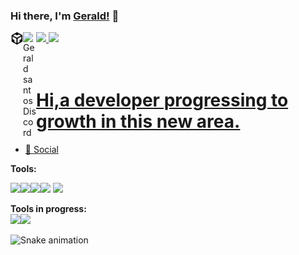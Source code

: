 ### Hi there, I'm [Gerald!](https://anuraghazra.github.io) 👋

<a href="https://codesandbox.io/u/Gerald-0">
  <img align="left" alt="Gerald Santos | CodeSandbox" width="20px" src="https://raw.githubusercontent.com/anuraghazra/anuraghazra/master/assets/codesandbox.svg" />
</a>
<a href="">
  <img align="left" alt="Gerald santos Discord" width="21px" src="https://raw.githubusercontent.com/anuraghazra/anuraghazra/master/assets/discord-round.svg" />
</a>
 <div>
  <a href="https:https://github.com/Gerald-0">
  <img height="180em" src="https://github-readme-stats.vercel.app/api?username=Gerald-0&show_icons=true&theme=dark&include_all_commits=true&count_private=true"/>
  <img height="180em" src="https://github-readme-stats.vercel.app/api/top-langs/?username=Gerald-0&layout=compact&langs_count=7&theme=dark"/>
</div>
<br />
<br />

# Hi,a developer progressing to growth in this new area.                            

- [👔 Social](#-social-)

**Tools:**  

<img src="https://img.shields.io/badge/Ubuntu-E95420?style=for-the-badge&logo=ubuntu&logoColor=white" /><img src="https://img.shields.io/badge/HTML-239120?style=for-the-badge&logo=html5&logoColor=white" /><img src="https://img.shields.io/badge/CSS-239120?style=for-the-badge&logo=css3&logoColor=white" /><img src="https://img.shields.io/badge/JavaScript-F7DF1E?style=for-the-badge&logo=javascript&logoColor=black" /> 
<img src="https://img.shields.io/badge/Java-ED8B00?style=for-the-badge&logo=java&logoColor=white" />

**Tools in progress:**  
<img src="https://img.shields.io/badge/React-20232A?style=for-the-badge&logo=react&logoColor=61DAFB" /><img src="https://img.shields.io/badge/Angular-DD0031?style=for-the-badge&logo=angular&logoColor=white" />
  
  ![Snake animation](https://github.com/Gerald-0/Gerald-0/blob/output/github-contribution-grid-snake.svg)


